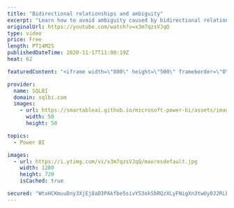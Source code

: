 ```yaml
---
title: "Bidirectional relationships and ambiguity"
excerpt: "Learn how to avoid ambiguity caused by bidirectional relationships in a Tabular model with Power BI or Analysis Services. Article and download: https://sql.bi/75696?aff=yt  How to learn DAX: https://www.sqlbi.com/guides/dax/?aff=yt The definitive guide to DAX: https://www.sqlbi.com/books/the-definitive-guide-to-dax-2nd-edition/?aff=yt"
originalUrl: https://youtube.com/watch?v=x3m7qzsVJqQ
type: video
price: Free
length: PT14M2S
publishedDateTime: 2020-11-17T11:00:19Z
heat: 62

featuredContent: "<iframe width=\"800\" height=\"500\" frameborder=\"0\" src=\"https://www.youtube.com/embed/x3m7qzsVJqQ\" allow=\"accelerometer; autoplay; encrypted-media; gyroscope; picture-in-picture\" allowfullscreen></iframe>"

provider:
  name: SQLBI
  domain: sqlbi.com
  images:
    - url: https://smartableai.github.io/microsoft-power-bi/assets/images/organizations/sqlbi.com-50x50.jpg
      width: 50
      height: 50

topics:
  - Power BI

images:
  - url: https://i.ytimg.com/vi/x3m7qzsVJqQ/maxresdefault.jpg
    width: 1280
    height: 720
    isCached: true

secured: "WtxHCKmuuDny3XjEj8aD3PAkfbe5sivYS3okSbRQzXLyFNigXn3twUy0J2RLEzlbqgegLkHtpxJ5tAbFsWfQJbo6dkF5bWkK4asT0H/YUgMQeMK/2/zsXsJ3yfLc30KSGDbUuh1JTFaiFxfWdyMDtQGxR9k21ucn1QbgGkO+qy7XKRhRWT6ZHY3yXqgnuaRxd/c16DrrwxrQbdpxiZbbGMIN7aD2ebTTLrjZ57VlEJUehhJDyxu9GlSmfgRE2kn2IwxcIyF1zah8wc8FmnCr8DojsqjNFCKsaoM1mqun7IGXXXBmKkxuJ4coaL2mSEupJv01KUrf/Joy/UvtMthH/ScGZ0TPhn+M8Jmxk8leU3rar+mPYYKofQGSZ45eRNoJh5PT0UJtK4YnfALS6jzzbRq/7J0mGmLZMNk1TYqK4QY=;AP7S6i5oxmw7NcMS8tNsLw=="
---
```


